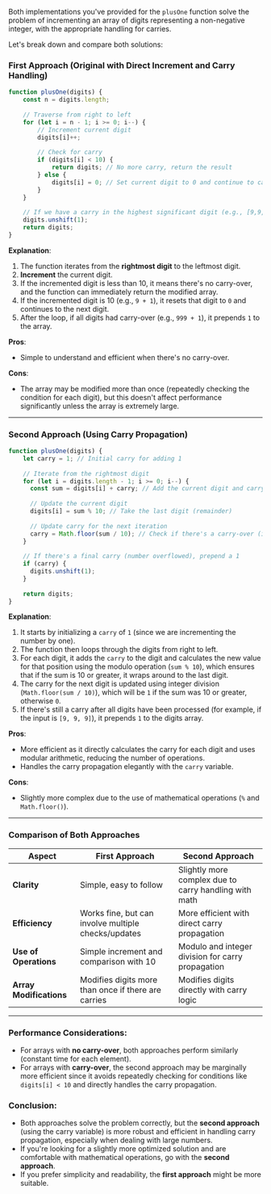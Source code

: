 Both implementations you've provided for the `plusOne` function solve the problem of incrementing an array of digits representing a non-negative integer, with the appropriate handling for carries.

Let's break down and compare both solutions:

### **First Approach (Original with Direct Increment and Carry Handling)**

```javascript
function plusOne(digits) {
    const n = digits.length;
    
    // Traverse from right to left
    for (let i = n - 1; i >= 0; i--) {
        // Increment current digit
        digits[i]++;
        
        // Check for carry
        if (digits[i] < 10) {
            return digits; // No more carry, return the result
        } else {
            digits[i] = 0; // Set current digit to 0 and continue to carry over
        }
    }
    
    // If we have a carry in the highest significant digit (e.g., [9,9,9])
    digits.unshift(1);
    return digits;
}
```

**Explanation**:
1. The function iterates from the **rightmost digit** to the leftmost digit.
2. **Increment** the current digit.
3. If the incremented digit is less than 10, it means there's no carry-over, and the function can immediately return the modified array.
4. If the incremented digit is 10 (e.g., `9 + 1`), it resets that digit to `0` and continues to the next digit.
5. After the loop, if all digits had carry-over (e.g., `999 + 1`), it prepends `1` to the array.

**Pros**:
- Simple to understand and efficient when there's no carry-over.

**Cons**:
- The array may be modified more than once (repeatedly checking the condition for each digit), but this doesn't affect performance significantly unless the array is extremely large.

---

### **Second Approach (Using Carry Propagation)**

```javascript
function plusOne(digits) {
    let carry = 1; // Initial carry for adding 1
  
    // Iterate from the rightmost digit
    for (let i = digits.length - 1; i >= 0; i--) {
      const sum = digits[i] + carry; // Add the current digit and carry
  
      // Update the current digit
      digits[i] = sum % 10; // Take the last digit (remainder)
  
      // Update carry for the next iteration
      carry = Math.floor(sum / 10); // Check if there's a carry-over (integer division)
    }
  
    // If there's a final carry (number overflowed), prepend a 1
    if (carry) {
      digits.unshift(1);
    }
  
    return digits;
}
```

**Explanation**:
1. It starts by initializing a `carry` of `1` (since we are incrementing the number by one).
2. The function then loops through the digits from right to left.
3. For each digit, it adds the `carry` to the digit and calculates the new value for that position using the modulo operation (`sum % 10`), which ensures that if the sum is 10 or greater, it wraps around to the last digit.
4. The carry for the next digit is updated using integer division (`Math.floor(sum / 10)`), which will be `1` if the sum was 10 or greater, otherwise `0`.
5. If there's still a carry after all digits have been processed (for example, if the input is `[9, 9, 9]`), it prepends `1` to the digits array.

**Pros**:
- More efficient as it directly calculates the carry for each digit and uses modular arithmetic, reducing the number of operations.
- Handles the carry propagation elegantly with the `carry` variable.

**Cons**:
- Slightly more complex due to the use of mathematical operations (`%` and `Math.floor()`).

---

### **Comparison of Both Approaches**

| **Aspect**                       | **First Approach**                                  | **Second Approach**                                   |
|-----------------------------------|-----------------------------------------------------|-------------------------------------------------------|
| **Clarity**                       | Simple, easy to follow                             | Slightly more complex due to carry handling with math |
| **Efficiency**                    | Works fine, but can involve multiple checks/updates | More efficient with direct carry propagation          |
| **Use of Operations**             | Simple increment and comparison with 10            | Modulo and integer division for carry propagation     |
| **Array Modifications**           | Modifies digits more than once if there are carries | Modifies digits directly with carry logic             |

---

### **Performance Considerations**:
- For arrays with **no carry-over**, both approaches perform similarly (constant time for each element).
- For arrays with **carry-over**, the second approach may be marginally more efficient since it avoids repeatedly checking for conditions like `digits[i] < 10` and directly handles the carry propagation.

### **Conclusion**:
- Both approaches solve the problem correctly, but the **second approach** (using the carry variable) is more robust and efficient in handling carry propagation, especially when dealing with large numbers.
- If you're looking for a slightly more optimized solution and are comfortable with mathematical operations, go with the **second approach**.
- If you prefer simplicity and readability, the **first approach** might be more suitable.

